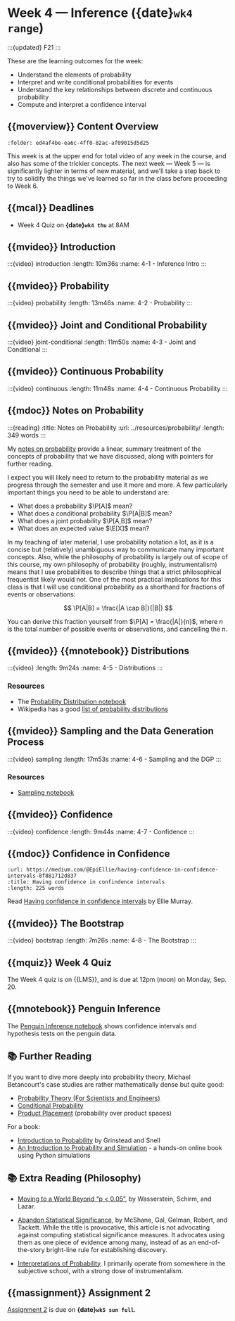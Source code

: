 # Week 4 — Inference ({date}`wk4 range`)

:::{updated} F21
:::

These are the learning outcomes for the week:

- Understand the elements of probability
- Interpret and write conditional probabilities for events
- Understand the key relationships between discrete and continuous probability
- Compute and interpret a confidence interval

## {{moverview}} Content Overview

```{module} week4
:folder: ed4af4be-ea6c-4ff0-82ac-af09015d5d25
```

This week is at the upper end for total video of any week in the course, and also has some of the
trickier concepts.  The next week — Week 5 — is significantly lighter in terms of new material, and
we'll take a step back to try to solidify the things we've learned so far in the class before
proceeding to Week 6.

## {{mcal}} Deadlines

- Week 4 Quiz on **{date}`wk4 thu`** at 8AM

## {{mvideo}} Introduction

:::{video} introduction
:length: 10m36s
:name: 4-1 - Inference Intro
:::


## {{mvideo}} Probability

:::{video} probability
:length: 13m46s
:name: 4-2 - Probability
:::


## {{mvideo}} Joint and Conditional Probability

:::{video} joint-conditional
:length: 11m50s
:name: 4-3 - Joint and Conditional
:::


## {{mvideo}} Continuous Probability

:::{video} continuous
:length: 11m48s
:name: 4-4 - Continuous Probability
:::

## {{mdoc}} Notes on Probability

:::{reading}
:title: Notes on Probability
:url: ../resources/probability/
:length: 349 words
:::

My [notes on probability](../resources/probability.md) provide a linear, summary treatment of the
concepts of probability that we have discussed, along with pointers for further reading.

I expect you will likely need to return to the probability material as we progress through the semester
and use it more and more.  A few particularly important things you need to be able to understand are:

- What does a probability $\P[A]$ mean?
- What does a conditional probability $\P[A|B]$ mean?
- What does a joint probability $\P[A,B]$ mean?
- What does an expected value $\E[X]$ mean?

In my teaching of later material, I use probability notation a lot, as it is a concise but
(relatively) unambiguous way to communicate many important concepts.  Also, while the philosophy of
probability is largely out of scope of this course, my own philosophy of probability (roughly,
instrumentalism) means that I use probabilities to describe things that a strict philosophical
frequentist likely would not.  One of the most practical implications for this class is that I will use
conditional probability as a shorthand for fractions of events or observations:

$$
\P[A|B] = \frac{|A \cap B|}{|B|}
$$

You can derive this fraction yourself from $\P[A] = \frac{|A|}{n}$, where $n$ is the total number of
possible events or observations, and cancelling the $n$.

## {{mvideo}} {{mnotebook}} Distributions

:::{video}
:length: 9m24s
:name: 4-5 - Distributions
:::

### Resources

- The [Probability Distribution notebook](../resources/tutorials/Distributions.ipynb)
- Wikipedia has a good [list of probability distributions](https://en.wikipedia.org/wiki/List_of_probability_distributions)

## {{mvideo}} Sampling and the Data Generation Process

:::{video} sampling
:length: 17m53s
:name: 4-6 - Sampling and the DGP
:::

### Resources

- [Sampling notebook](../resources/tutorials/SamplingDists.ipynb)

## {{mvideo}} Confidence

:::{video} confidence
:length: 9m44s
:name: 4-7 - Confidence
:::

## {{mdoc}} Confidence in Confidence

```{reading} confidence-in-confidence
:url: https://medium.com/@EpiEllie/having-confidence-in-confidence-intervals-8f881712d837
:title: Having confidence in confindence intervals
:length: 225 words
```

Read [Having confidence in confidence intervals](https://medium.com/@EpiEllie/having-confidence-in-confidence-intervals-8f881712d837) by Ellie Murray.

## {{mvideo}} The Bootstrap

:::{video} bootstrap
:length: 7m26s
:name: 4-8 - The Bootstrap
:::

## {{mquiz}} Week 4 Quiz

The Week 4 quiz is on {{LMS}}, and is due at 12pm (noon) on Monday, Sep. 20.

## {{mnotebook}} Penguin Inference

The [Penguin Inference notebook](../../resources/tutorials/PenguinSamples.ipynb) shows confidence intervals and hypothesis tests on the penguin data.

## 📚 Further Reading

If you want to dive more deeply into probability theory, Michael Betancourt's case studies are rather mathematically dense but quite good:

- [Probability Theory (For Scientists and Engineers)](https://betanalpha.github.io/assets/case_studies/probability_theory.html)
- [Conditional Probability](https://betanalpha.github.io/assets/case_studies/conditional_probability_theory.html)
- [Product Placement](https://betanalpha.github.io/assets/case_studies/probability_on_product_spaces.html) (probability over product spaces)

For a book:

- [Introduction to Probability](https://www.dartmouth.edu/~chance/teaching_aids/books_articles/probability_book/amsbook.mac.pdf) by Grinstead and Snell
- [An Introduction to Probability and Simulation](https://bookdown.org/kevin_davisross/probbook/) - a hands-on online book using Python simulations

## 📚 Extra Reading (Philosophy)

-   [Moving to a World Beyond “p < 0.05”](http://dx.doi.org/10.1080/00031305.2019.1583913), by Wasserstein, Schirm, and Lazar.

-   [Abandon Statistical Significance](http://www.stat.columbia.edu/~gelman/research/unpublished/abandon.pdf), by McShane, Gal, Gelman, Robert, and Tackett.
    While the title is provocative, this article is not advocating against computing statistical significance measures.
    It advocates using them as one piece of evidence among many, instead of as an end-of-the-story bright-line rule for establishing discovery.

-   [Interpretations of Probability](https://plato.stanford.edu/entries/probability-interpret/).
    I primarily operate from somewhere in the subjective school, with a strong dose of instrumentalism.

## {{massignment}} Assignment 2

[Assignment 2](../assignments/A2/index.md) is due on **{date}`wk5 sun full`**.
